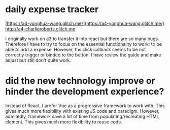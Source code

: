 # daily expense tracker
[https://a4-yonghua-wang.glitch.me/](https://a4-yonghua-wang.glitch.me/)  http://a4-charlieroberts.glitch.me

I originally work on a3 to transfer it into react but there are so many bugs. Therefore I have to try to focus on the essential functionality to work: to be able to add a expense.
However, ths click callback seems to be not correctly trigger or binded to the button. I have review the guide and make adjust but still don't quite work.
# did the new technology improve or hinder the development experience?

Instead of React, I prefer Vue as a progressive framework to work with. This gives much more flexibility with existing JS code and paradigm. However, admitedly, framework save a lot of time
from populating/recreating HTML element. This gives much more flexibility to reuse code.